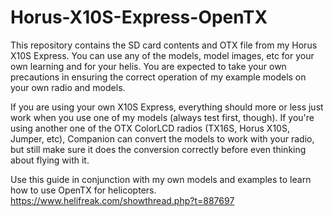 # Horus-X10S-Express-OpenTX
This repository contains the SD card contents and OTX file from my Horus X10S Express. You can use any of the models, model images, etc for your own learning and for your helis. You are expected to take your own precautions in ensuring the correct operation of my example models on your own radio and models.

If you are using your own X10S Express, everything should more or less just work when you use one of my models (always test first, though).  If you're using another one of the OTX ColorLCD radios (TX16S, Horus X10S, Jumper, etc), Companion can convert the models to work with your radio, but still make sure it does the conversion correctly before even thinking about flying with it.

Use this guide in conjunction with my own models and examples to learn how to use OpenTX for helicopters.
https://www.helifreak.com/showthread.php?t=887697
